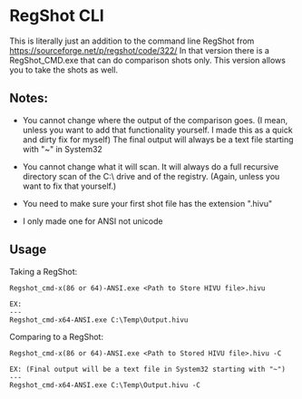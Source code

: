 # RegShot CLI
This is literally just an addition to the command line RegShot from https://sourceforge.net/p/regshot/code/322/
In that version there is a RegShot_CMD.exe that can do comparison shots only.
This version allows you to take the shots as well.

## Notes:
- You cannot change where the output of the comparison goes. (I mean, unless you want to add that functionality yourself. I made this as a quick and dirty fix for myself) The final output will always be a text file starting with "~" in System32

- You cannot change what it will scan. It will always do a full recursive directory scan of the C:\ drive and of the registry. (Again, unless you want to fix that yourself.)

- You need to make sure your first shot file has the extension ".hivu"

- I only made one for ANSI not unicode

## Usage
Taking a RegShot:
```
Regshot_cmd-x(86 or 64)-ANSI.exe <Path to Store HIVU file>.hivu

EX:
---
Regshot_cmd-x64-ANSI.exe C:\Temp\Output.hivu
```


Comparing to a RegShot:
```
Regshot_cmd-x(86 or 64)-ANSI.exe <Path to Stored HIVU file>.hivu -C

EX: (Final output will be a text file in System32 starting with "~")
---
Regshot_cmd-x64-ANSI.exe C:\Temp\Output.hivu -C
```
